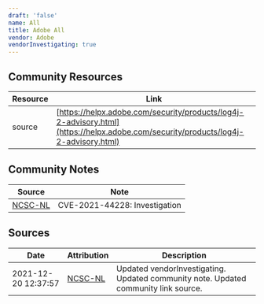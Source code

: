```yaml
---
draft: 'false'
name: All
title: Adobe All
vendor: Adobe
vendorInvestigating: true
---
```



## Community Resources
| Resource | Link |
| --- | --- |
| source | [https://helpx.adobe.com/security/products/log4j-2-advisory.html](https://helpx.adobe.com/security/products/log4j-2-advisory.html) |

## Community Notes
| Source | Note |
| --- | --- |
| [NCSC-NL](https://github.com/NCSC-NL/log4shell/blob/main/software/README.md) | CVE-2021-44228: Investigation </ul> |

## Sources
| Date | Attribution | Description |
| --- | --- | --- |
| 2021-12-20 12:37:57 | [NCSC-NL](https://github.com/NCSC-NL/log4shell/blob/main/software/README.md) | Updated vendorInvestigating. Updated community note. Updated community link source.  |

